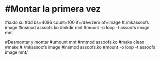 # #Montar la primera vez
#sudo su
#dd bs=4096 count=100 if=/dev/zero of=image
#./mkassoofs image
#insmod assoofs.ko
#mkdir mnt
#mount -o loop -t assoofs image mnt

#Desmontar y montar
#umount mnt
#rmmod assoofs.ko
#make clean
#make
#./mkassoofs image
#insmod assoofs.ko
#mount -o loop -t assoofs image mnt/
